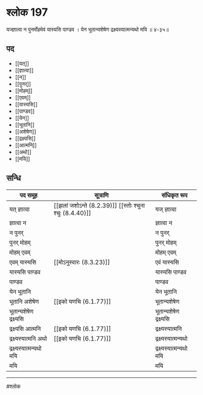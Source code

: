 # श्लोक 197

यज्ज्ञात्वा न पुनर्मोहमेवं यास्यसि पाण्डव ।
येन भूतान्यशेषेण द्रक्ष्यस्यात्मन्यथो मयि ॥ ४-३५॥


## पद 

- [[यत्]]
- [[ज्ञात्वा]]
- [[न]]
- [[पुनर्]]
- [[मोहम्]]
- [[एवम्]]
- [[यास्यसि]]
- [[पाण्डव]]
- [[येन]]
- [[भूतानि]]
- [[अशेषेण]]
- [[द्रक्ष्यसि]]
- [[आत्मनि]]
- [[अथो]]
- [[मयि]]

## सन्धि

| पद समूह | सूत्राणि | संधिकृत रूप |
| ----- | ----- | ----- |
| यत् ज्ञात्वा |  [[झलां जशोऽन्ते (8.2.39)]] [[स्तोः श्चुना श्चुः (8.4.40)]] | यज् ज्ञात्वा |
| ज्ञात्वा न |  | ज्ञात्वा न |
| न पुनर् |  | न पुनर् |
| पुनर् मोहम् |  | पुनर् मोहम् |
| मोहम् एवम् |  | मोहम् एवम् |
| एवम् यास्यसि |  [[मोऽनुस्वारः (8.3.23)]] | एवं यास्यसि |
| यास्यसि पाण्डव |  | यास्यसि पाण्डव |
| पाण्डव |  | पाण्डव |
| येन भूतानि |  | येन भूतानि |
| भूतानि अशेषेण |  [[इको यणचि (6.1.77)]] | भूतान्यशेषेण |
| भूतान्यशेषेण द्रक्ष्यसि |  | भूतान्यशेषेण द्रक्ष्यसि |
| द्रक्ष्यसि आत्मनि |  [[इको यणचि (6.1.77)]] | द्रक्ष्यस्यात्मनि |
| द्रक्ष्यस्यात्मनि अथो |  [[इको यणचि (6.1.77)]] | द्रक्ष्यस्यात्मन्यथो |
| द्रक्ष्यस्यात्मन्यथो मयि |  | द्रक्ष्यस्यात्मन्यथो मयि |
| मयि |  | मयि |


---

#श्लोक